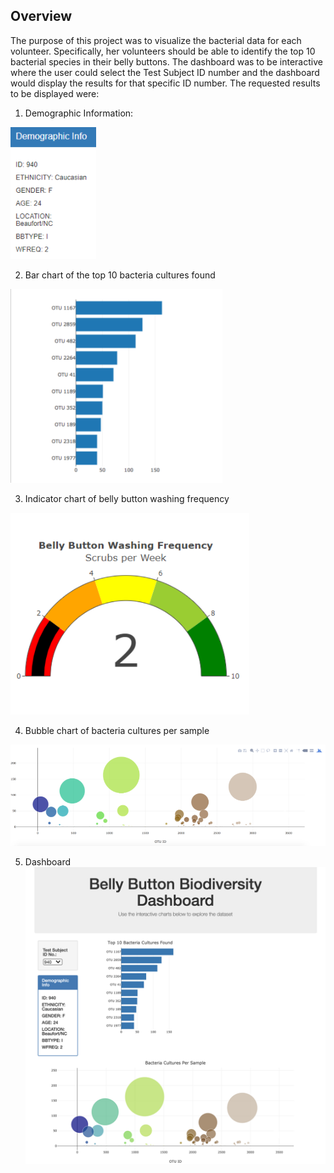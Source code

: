 ## Overview
The purpose of this project was to visualize the bacterial data for each volunteer. Specifically, her volunteers should be able to identify the top 10 bacterial species in their belly buttons. The dashboard was to be interactive where the user could select the Test Subject ID number and the dashboard would display the results for that specific ID number.  The requested results to be displayed were:

1. Demographic Information:

![Image1](https://github.com/Anuradha0/BellyButton/blob/main/Images/Demographic%20Info.png)

2. Bar chart of the top 10 bacteria cultures found

![Image2](https://github.com/Anuradha0/BellyButton/blob/main/Images/Bar%20Chart.png)

3. Indicator chart of belly button washing frequency

![Image3](https://github.com/Anuradha0/BellyButton/blob/main/Images/Guage%20Chart.png)

4. Bubble chart of bacteria cultures per sample

![Image4](https://github.com/Anuradha0/BellyButton/blob/main/Images/Bubble%20Chart.png)

5. Dashboard
![Image4](https://github.com/Anuradha0/BellyButton/blob/main/Images/Dashboard%20image.png) 

